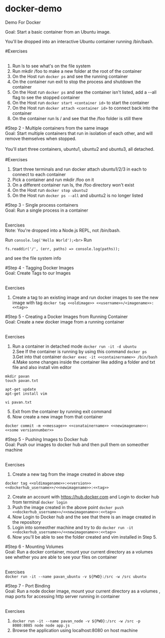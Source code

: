 # docker-demo
Demo For Docker<br>

Goal: Start a basic container from an Ubuntu image.<br>

You'll be dropped into an interactive Ubuntu container running /bin/bash.

#Exercises<br><br>

1. Run ls to see what's on the file system<br>
2. Run mkdir /foo to make a new folder at the root of the container<br>
3. On the Host run `docker ps` and see the running container<br>
4. On the container run exit to stop the process and shutdown the container<br>
5. On the Host run `docker ps` and see the container isn't listed, add a --all flag to see the stopped container<br>
6. On the Host run `docker start <container id>` to start the container<br>
7. On the Host run `docker attach <container id>` to connect back into the container<br>
8. On the container run ls / and see that the /foo folder is still there<br>


#Step 2 - Multiple containers from the same image<br>
Goal: Start multiple containers that run in isolation of each other, and will remove themselves when stopped.<br>
<br>
You'll start three containers, ubuntu1, ubuntu2 and ubuntu3, all detached.<br>
<br>
#Exercises<br>
1. Start three terminals and run docker attach ubuntu1/2/3 in each to connect to each container<br>
2. Pick a container and run mkdir /foo on it<br>
3. On a different container run ls, the /foo directory won't exist<br>
4. On the Host run `docker stop ubuntu2`<br>
5. On the Host run `docker ps --all` and ubuntu2 is no longer listed<br>

#Step 3 - Single process containers<br>
Goal: Run a single process in a container<br><br>

Exercises<br>
Note: You're dropped into a Node.js REPL, not /bin/bash.<br>

Run `console.log('Hello World');<br>`
Run 
```const fs = require('fs'); 
fs.readdir('/', (err, paths) => console.log(paths)); 
``` 
and see the file system info<br>

#Step 4 - Tagging Docker Images<br>
Goal: Create Tags to our Images<br><br>

Exercises<br>
1. Create a tag to an existing image and run docker images to see the new image with tag
`docker tag <<oldimage>> <<username>>/<imagename>>:<<tag>>`

#Step 5 - Creating a Docker Images from Running Container<br>
Goal: Create a new docker image from a running container<br><br>

Exercises<br>
1. Run a container in detached mode `docker run -it -d ubuntu`<br>
2.See If the container is running by using this command `docker ps`<br>
3.Get into that container `docker exec -it <<containername>> /bin/bash`<br>
4.Make some changes inside the container like adding a folder and txt file and also install vim editor<br>

```
mkdir pavan
touch pavan.txt

apt-get update
apt-get install vim 

vi pavan.txt
```
5. Exit from the container by running exit command<br>
6. Now create a new image from that container<br>

```
docker commit -m <<message>> <<conatainername>> <<newimagename>>:<<some versionnumber>>
```

#Step 5 - Pushing Images to Docker hub<br>
Goal: Push our images to docker hub and then pull them on someother machine<br><br>

Exercises<br>
1. Create a new tag from the image created in above step
```
docker tag <<oldimagename>>:<<version>> <<dockerhub_username>>/<<newimagename>>:<<tag>>
```
2. Create an account with https://hub.docker.com and Login to docker hub from terminal `docker login`
3. Push the image created in the above point `docker push <<dockerhub_username>>/<<newimagename>>:<<tag>>`
4. Now Login to Docker hub and the see that there is an image created in the repository
5. Login into someother machine and try to do `docker run -it <<dockerhub_username>>/<<newimagename>>:<<tag>>`
6. Now you'll be able to see the folder created and vim installed in Step 5.


#Step 6 - Mounting Volumes<br>
Goal: Run a docker container, mount your current directory as a volumes see whether you are able to see your files on container <br><br>

Exercises<br>
`docker run -it --name pavan_ubuntu -v ${PWD}:/src -w /src ubuntu`

#Step 7 - Port Binding<br>
Goal: Run a node docker image, mount your current directory as a volumes , map ports for accessing http server running in container <br><br>

Exercises<br>
1. `docker run -it --name pavan_node -v ${PWD}:/src -w /src -p 8080:8085 node node app.js` <br>
2. Browse the application using localhost:8080 on host machine
